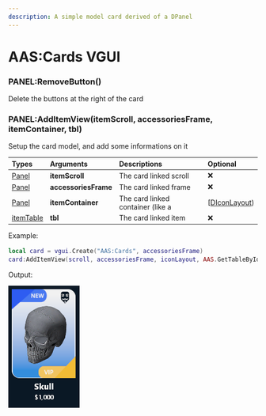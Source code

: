 ```yaml
---
description: A simple model card derived of a DPanel
---
```

# AAS:Cards VGUI

### PANEL:RemoveButton()
Delete the buttons at the right of the card

### PANEL:AddItemView(itemScroll, accessoriesFrame, itemContainer, tbl)
Setup the card model, and add some informations on it

| Types | Arguments | Descriptions | Optional |
| :--- | :--- | :--- | :--- |
| [Panel](https://wiki.facepunch.com/gmod/Panel) | **itemScroll** | The card linked scroll | ❌ |
| [Panel](https://wiki.facepunch.com/gmod/Panel) | **accessoriesFrame** | The card linked frame | ❌ |
| [Panel](https://wiki.facepunch.com/gmod/Panel) | **itemContainer** | The card linked container (like a |[[DIconLayout](https://wiki.facepunch.com/gmod/DIconLayout)) | ❌ |
| [itemTable](/structs/item-table.md) | **tbl** | The card linked item | ❌ |

Example:
```lua
local card = vgui.Create("AAS:Cards", accessoriesFrame)
card:AddItemView(scroll, accessoriesFrame, iconLayout, AAS.GetTableById(1))
```

Output:

![](../../../assets/images/card.png)